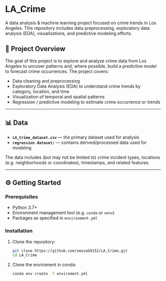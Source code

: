 # LA_Crime

A data analysis & machine learning project focused on crime trends in Los Angeles. This repository includes data preprocessing, exploratory data analysis (EDA), visualizations, and predictive modeling efforts.

## 📌 Project Overview

The goal of this project is to explore and analyze crime data from Los Angeles to uncover patterns and, where possible, build a predictive model to forecast crime occurrences. The project covers:

- Data cleaning and preprocessing  
- Exploratory Data Analysis (EDA) to understand crime trends by category, location, and time  
- Visualization of temporal and spatial patterns  
- Regression / predictive modeling to estimate crime occurrence or trends  

---

## 📊 Data

- **`LA_Crime_dataset.csv`** — the primary dataset used for analysis  
- **`regression dataset/`** — contains derived/processed data used for modeling  

The data includes (but may not be limited to) crime incident types, locations (e.g. neighborhoods or coordinates), timestamps, and related features.

---

## ⚙️ Getting Started

### Prerequisites

- Python 3.7+  
- Environment management tool (e.g. `conda` or `venv`)  
- Packages as specified in `environment.yml`  

### Installation

1. Clone the repository:

   ```bash
   git clone https://github.com/smusab9152/LA_Crime.git
   cd LA_Crime
2. Clone the enviroment in conda:
   ```bash
   conda env create -f enviroment.yml
